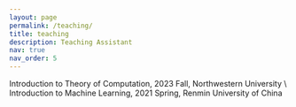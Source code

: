 ```yaml
---
layout: page
permalink: /teaching/
title: teaching
description: Teaching Assistant
nav: true
nav_order: 5
---
```



Introduction to Theory of Computation, 2023 Fall, Northwestern University \\
Introduction to Machine Learning, 2021 Spring, Renmin University of China
